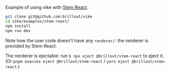 Example of using vike with [Stem React](https://github.com/brillout/stem-react).

```bash
git clone git@github.com:brillout/vike
cd vike/examples/stem-react/
npm install
npm run dev
```

Note how the user code doesn't have any `renderer/`: the renderer is provided by Stem React.

The renderer is ejectable: run `$ npx eject @brillout/stem-react` to eject it. (Or `pnpm execute eject @brillout/stem-react` / `yarn eject @brillout/stem-react`.)
